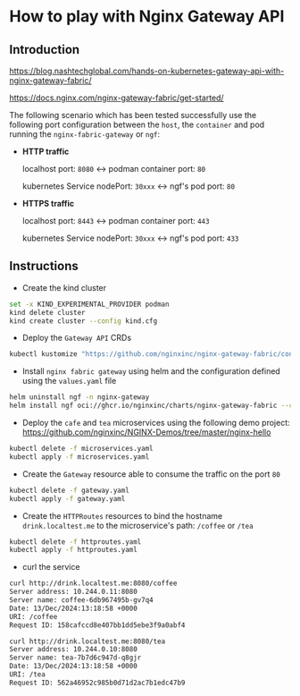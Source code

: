 # How to play with Nginx Gateway API

## Introduction

https://blog.nashtechglobal.com/hands-on-kubernetes-gateway-api-with-nginx-gateway-fabric/

https://docs.nginx.com/nginx-gateway-fabric/get-started/

The following scenario which has been tested successfully use the following port configuration between the `host`, the `container` and pod running the `nginx-fabric-gateway` or `ngf`:

* **HTTP traffic**

  localhost port: `8080` <-> podman container port: `80`

  kubernetes Service nodePort: `30xxx` <-> ngf's pod port: `80`

* **HTTPS traffic**

  localhost port: `8443` <-> podman container port: `443`

  kubernetes Service nodePort: `30xxx` <-> ngf's pod port: `433`

## Instructions

- Create the kind cluster
```bash
set -x KIND_EXPERIMENTAL_PROVIDER podman
kind delete cluster
kind create cluster --config kind.cfg
```
- Deploy the `Gateway API` CRDs
```bash
kubectl kustomize "https://github.com/nginxinc/nginx-gateway-fabric/config/crd/gateway-api/standard?ref=v1.5.0" | kubectl apply -f -
```
- Install `nginx fabric gateway` using helm and the configuration defined using the `values.yaml` file
```bash
helm uninstall ngf -n nginx-gateway
helm install ngf oci://ghcr.io/nginxinc/charts/nginx-gateway-fabric --create-namespace -n nginx-gateway -f values.yaml
```
- Deploy the `cafe` and `tea` microservices using the following demo project: https://github.com/nginxinc/NGINX-Demos/tree/master/nginx-hello
```bash
kubectl delete -f microservices.yaml
kubectl apply -f microservices.yaml
```

- Create the `Gateway` resource able to consume the traffic on the port `80`

```bash
kubectl delete -f gateway.yaml
kubectl apply -f gateway.yaml
```
- Create the `HTTPRoutes` resources to bind the hostname `drink.localtest.me` to the microservice's path: `/coffee` or `/tea`
```bash
kubectl delete -f httproutes.yaml
kubectl apply -f httproutes.yaml
```
- curl the service
```bash
curl http://drink.localtest.me:8080/coffee
Server address: 10.244.0.11:8080
Server name: coffee-6db967495b-gv7q4
Date: 13/Dec/2024:13:18:58 +0000
URI: /coffee
Request ID: 158cafccd8e407bb1dd5ebe3f9a0abf4

curl http://drink.localtest.me:8080/tea
Server address: 10.244.0.10:8080
Server name: tea-7b7d6c947d-q8gjr
Date: 13/Dec/2024:13:18:58 +0000
URI: /tea
Request ID: 562a46952c985b0d71d2ac7b1edc47b9
```
